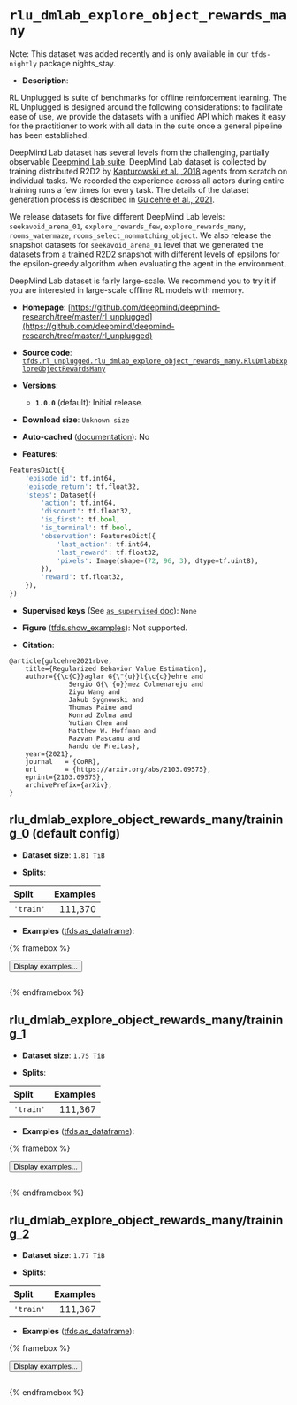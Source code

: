<div itemscope itemtype="http://schema.org/Dataset">
  <div itemscope itemprop="includedInDataCatalog" itemtype="http://schema.org/DataCatalog">
    <meta itemprop="name" content="TensorFlow Datasets" />
  </div>
  <meta itemprop="name" content="rlu_dmlab_explore_object_rewards_many" />
  <meta itemprop="description" content="RL Unplugged is suite of benchmarks for offline reinforcement learning. The RL&#10;Unplugged is designed around the following considerations: to facilitate ease of&#10;use, we provide the datasets with a unified API which makes it easy for the&#10;practitioner to work with all data in the suite once a general pipeline has been&#10;established.&#10;&#10;&#10;DeepMind Lab dataset has several levels from the challenging, partially&#10;observable [Deepmind Lab suite](https://github.com/deepmind/lab). DeepMind Lab&#10;dataset is collected by training distributed R2D2 by [Kapturowski et al., 2018]&#10;(https://openreview.net/forum?id=r1lyTjAqYX) agents from scratch on individual&#10;tasks. We recorded the experience across all actors during entire training runs&#10;a few times for every task. The details of the dataset generation process is&#10;described in [Gulcehre et al., 2021](https://arxiv.org/abs/2103.09575).&#10;&#10;We release datasets for five different DeepMind Lab levels: `seekavoid_arena_01`,&#10;`explore_rewards_few`, `explore_rewards_many`, `rooms_watermaze`,&#10;`rooms_select_nonmatching_object`. We also release the snapshot datasets for&#10;`seekavoid_arena_01` level that we generated the datasets from a trained R2D2&#10;snapshot with different levels of epsilons for the epsilon-greedy algorithm&#10;when evaluating the agent in the environment.&#10;&#10;DeepMind Lab dataset is fairly large-scale. We recommend you to try it if you&#10;are interested in large-scale offline RL models with memory.&#10;&#10;To use this dataset:&#10;&#10;```python&#10;import tensorflow_datasets as tfds&#10;&#10;ds = tfds.load(&#x27;rlu_dmlab_explore_object_rewards_many&#x27;, split=&#x27;train&#x27;)&#10;for ex in ds.take(4):&#10;  print(ex)&#10;```&#10;&#10;See [the guide](https://www.tensorflow.org/datasets/overview) for more&#10;informations on [tensorflow_datasets](https://www.tensorflow.org/datasets).&#10;&#10;" />
  <meta itemprop="url" content="https://www.tensorflow.org/datasets/catalog/rlu_dmlab_explore_object_rewards_many" />
  <meta itemprop="sameAs" content="https://github.com/deepmind/deepmind-research/tree/master/rl_unplugged" />
  <meta itemprop="citation" content="@article{gulcehre2021rbve,&#10;    title={Regularized Behavior Value Estimation},&#10;    author={{\c{C}}aglar G{\&quot;{u}}l{\c{c}}ehre and&#10;               Sergio G{\&#x27;{o}}mez Colmenarejo and&#10;               Ziyu Wang and&#10;               Jakub Sygnowski and&#10;               Thomas Paine and&#10;               Konrad Zolna and&#10;               Yutian Chen and&#10;               Matthew W. Hoffman and&#10;               Razvan Pascanu and&#10;               Nando de Freitas},&#10;    year={2021},&#10;    journal   = {CoRR},&#10;    url       = {https://arxiv.org/abs/2103.09575},&#10;    eprint={2103.09575},&#10;    archivePrefix={arXiv},&#10;}" />
</div>

# `rlu_dmlab_explore_object_rewards_many`


Note: This dataset was added recently and is only available in our
`tfds-nightly` package
<span class="material-icons" title="Available only in the tfds-nightly package">nights_stay</span>.

*   **Description**:

RL Unplugged is suite of benchmarks for offline reinforcement learning. The RL
Unplugged is designed around the following considerations: to facilitate ease of
use, we provide the datasets with a unified API which makes it easy for the
practitioner to work with all data in the suite once a general pipeline has been
established.

DeepMind Lab dataset has several levels from the challenging, partially
observable [Deepmind Lab suite](https://github.com/deepmind/lab). DeepMind Lab
dataset is collected by training distributed R2D2 by
[Kapturowski et al., 2018](https://openreview.net/forum?id=r1lyTjAqYX) agents
from scratch on individual tasks. We recorded the experience across all actors
during entire training runs a few times for every task. The details of the
dataset generation process is described in
[Gulcehre et al., 2021](https://arxiv.org/abs/2103.09575).

We release datasets for five different DeepMind Lab levels:
`seekavoid_arena_01`, `explore_rewards_few`, `explore_rewards_many`,
`rooms_watermaze`, `rooms_select_nonmatching_object`. We also release the
snapshot datasets for `seekavoid_arena_01` level that we generated the datasets
from a trained R2D2 snapshot with different levels of epsilons for the
epsilon-greedy algorithm when evaluating the agent in the environment.

DeepMind Lab dataset is fairly large-scale. We recommend you to try it if you
are interested in large-scale offline RL models with memory.

*   **Homepage**:
    [https://github.com/deepmind/deepmind-research/tree/master/rl_unplugged](https://github.com/deepmind/deepmind-research/tree/master/rl_unplugged)

*   **Source code**:
    [`tfds.rl_unplugged.rlu_dmlab_explore_object_rewards_many.RluDmlabExploreObjectRewardsMany`](https://github.com/tensorflow/datasets/tree/master/tensorflow_datasets/rl_unplugged/rlu_dmlab_explore_object_rewards_many/rlu_dmlab_explore_object_rewards_many.py)

*   **Versions**:

    *   **`1.0.0`** (default): Initial release.

*   **Download size**: `Unknown size`

*   **Auto-cached**
    ([documentation](https://www.tensorflow.org/datasets/performances#auto-caching)):
    No

*   **Features**:

```python
FeaturesDict({
    'episode_id': tf.int64,
    'episode_return': tf.float32,
    'steps': Dataset({
        'action': tf.int64,
        'discount': tf.float32,
        'is_first': tf.bool,
        'is_terminal': tf.bool,
        'observation': FeaturesDict({
            'last_action': tf.int64,
            'last_reward': tf.float32,
            'pixels': Image(shape=(72, 96, 3), dtype=tf.uint8),
        }),
        'reward': tf.float32,
    }),
})
```

*   **Supervised keys** (See
    [`as_supervised` doc](https://www.tensorflow.org/datasets/api_docs/python/tfds/load#args)):
    `None`

*   **Figure**
    ([tfds.show_examples](https://www.tensorflow.org/datasets/api_docs/python/tfds/visualization/show_examples)):
    Not supported.

*   **Citation**:

```
@article{gulcehre2021rbve,
    title={Regularized Behavior Value Estimation},
    author={{\c{C}}aglar G{\"{u}}l{\c{c}}ehre and
               Sergio G{\'{o}}mez Colmenarejo and
               Ziyu Wang and
               Jakub Sygnowski and
               Thomas Paine and
               Konrad Zolna and
               Yutian Chen and
               Matthew W. Hoffman and
               Razvan Pascanu and
               Nando de Freitas},
    year={2021},
    journal   = {CoRR},
    url       = {https://arxiv.org/abs/2103.09575},
    eprint={2103.09575},
    archivePrefix={arXiv},
}
```

## rlu_dmlab_explore_object_rewards_many/training_0 (default config)

*   **Dataset size**: `1.81 TiB`

*   **Splits**:

Split     | Examples
:-------- | -------:
`'train'` | 111,370

*   **Examples**
    ([tfds.as_dataframe](https://www.tensorflow.org/datasets/api_docs/python/tfds/as_dataframe)):

<!-- mdformat off(HTML should not be auto-formatted) -->

{% framebox %}

<button id="displaydataframe">Display examples...</button>
<div id="dataframecontent" style="overflow-x:scroll"></div>
<script src="https://www.gstatic.com/external_hosted/jquery2.min.js"></script>
<script>
var url = "https://storage.googleapis.com/tfds-data/visualization/dataframe/rlu_dmlab_explore_object_rewards_many-training_0-1.0.0.html";
$(document).ready(() => {
  $("#displaydataframe").click((event) => {
    // Disable the button after clicking (dataframe loaded only once).
    $("#displaydataframe").prop("disabled", true);

    // Pre-fetch and display the content
    $.get(url, (data) => {
      $("#dataframecontent").html(data);
    }).fail(() => {
      $("#dataframecontent").html(
        'Error loading examples. If the error persist, please open '
        + 'a new issue.'
      );
    });
  });
});
</script>

{% endframebox %}

<!-- mdformat on -->

## rlu_dmlab_explore_object_rewards_many/training_1

*   **Dataset size**: `1.75 TiB`

*   **Splits**:

Split     | Examples
:-------- | -------:
`'train'` | 111,367

*   **Examples**
    ([tfds.as_dataframe](https://www.tensorflow.org/datasets/api_docs/python/tfds/as_dataframe)):

<!-- mdformat off(HTML should not be auto-formatted) -->

{% framebox %}

<button id="displaydataframe">Display examples...</button>
<div id="dataframecontent" style="overflow-x:scroll"></div>
<script src="https://www.gstatic.com/external_hosted/jquery2.min.js"></script>
<script>
var url = "https://storage.googleapis.com/tfds-data/visualization/dataframe/rlu_dmlab_explore_object_rewards_many-training_1-1.0.0.html";
$(document).ready(() => {
  $("#displaydataframe").click((event) => {
    // Disable the button after clicking (dataframe loaded only once).
    $("#displaydataframe").prop("disabled", true);

    // Pre-fetch and display the content
    $.get(url, (data) => {
      $("#dataframecontent").html(data);
    }).fail(() => {
      $("#dataframecontent").html(
        'Error loading examples. If the error persist, please open '
        + 'a new issue.'
      );
    });
  });
});
</script>

{% endframebox %}

<!-- mdformat on -->

## rlu_dmlab_explore_object_rewards_many/training_2

*   **Dataset size**: `1.77 TiB`

*   **Splits**:

Split     | Examples
:-------- | -------:
`'train'` | 111,367

*   **Examples**
    ([tfds.as_dataframe](https://www.tensorflow.org/datasets/api_docs/python/tfds/as_dataframe)):

<!-- mdformat off(HTML should not be auto-formatted) -->

{% framebox %}

<button id="displaydataframe">Display examples...</button>
<div id="dataframecontent" style="overflow-x:scroll"></div>
<script src="https://www.gstatic.com/external_hosted/jquery2.min.js"></script>
<script>
var url = "https://storage.googleapis.com/tfds-data/visualization/dataframe/rlu_dmlab_explore_object_rewards_many-training_2-1.0.0.html";
$(document).ready(() => {
  $("#displaydataframe").click((event) => {
    // Disable the button after clicking (dataframe loaded only once).
    $("#displaydataframe").prop("disabled", true);

    // Pre-fetch and display the content
    $.get(url, (data) => {
      $("#dataframecontent").html(data);
    }).fail(() => {
      $("#dataframecontent").html(
        'Error loading examples. If the error persist, please open '
        + 'a new issue.'
      );
    });
  });
});
</script>

{% endframebox %}

<!-- mdformat on -->